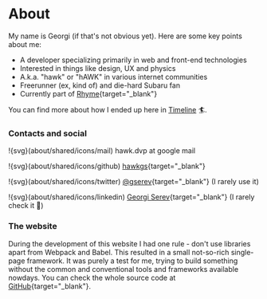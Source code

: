 # About

My name is Georgi (if that's not obvious yet). Here are some key points about me:

- A developer specializing primarily in web and front-end technologies
- Interested in things like design, UX and physics
- A.k.a. "hawk" or "hAWK" in various internet communities
- Freerunner (ex, kind of) and die-hard Subaru fan
- Currently part of [Rhyme](https://rhyme.com){target="_blank"}


You can find more about how I ended up here in [Timeline](/#/timeline) 🏄‍.

### Contacts and social

!{svg}(about/shared/icons/mail) hawk.dvp at google mail

!{svg}(about/shared/icons/github) [hawkgs](https://github.com/hawkgs){target="_blank"}

!{svg}(about/shared/icons/twitter) [@gserev](https://twitter.com/gserev){target="_blank"} (I rarely use it)

!{svg}(about/shared/icons/linkedin) [Georgi Serev](https://linkedin.com/in/georgiserev){target="_blank"} (I rarely check it 🤯)

### The website

During the development of this website I had one rule - don't use libraries apart from Webpack and Babel. This resulted in a small not-so-rich single-page framework. It was purely a test for me, trying to build something without the common and conventional tools and frameworks available nowdays. You can check the whole source code at [GitHub](https://github.com/hawkgs/georgi.ws){target="_blank"}.
